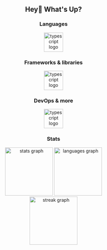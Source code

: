 <h2 align="center">Hey👋 What's Up?</h2>

<div align="center">
  <h3>Languages</h3>
  <img src="https://skillicons.dev/icons?i=ts,js,py,java,c,cpp" height="60" alt="typescript logo"  /><br>
</div>

<div align="center">
  <h3>Frameworks & libraries</h3>
  <img src="https://skillicons.dev/icons?i=react,next,tailwind,nodejs,spring" height="60" alt="typescript logo"  />
</div>

<div align="center">
  <h3>DevOps & more</h3>
  <img src="https://skillicons.dev/icons?i=git,github,docker,aws,mysql,postgres,figma,photoshop" height="60" alt="typescript logo"  />
</div>

### 

###

###

<div align="center">
    <h3>Stats</h3>
  <img src="https://github-readme-stats.vercel.app/api?username=isqdev&hide_title=false&hide_rank=false&show_icons=true&include_all_commits=true&count_private=true&disable_animations=false&bg_color=0,141E30,243B55&text_color=fff&title_color=50fa7b&icon_color=50fa7b&locale=en&hide_border=true&order=1" height="150" alt="stats graph"  />
  <img src="https://github-readme-stats.vercel.app/api/top-langs?username=isqdev&locale=en&hide_title=false&layout=compact&card_width=320&langs_count=6&bg_color=0,141E30,243B55&text_color=fff&title_color=50fa7b&hide_border=true&order=2" height="150" alt="languages graph"/>
    <br>
<img src="https://streak-stats.demolab.com?user=isqdev&locale=en&mode=daily&background=243B55&currStreakNum=50fa7b&sideNums=f8f8f2&sideLabels=50fa7b&dates=ffffff&hide_border=true&border_radius=5&order=3" height="150" alt="streak graph"  />
</div>
